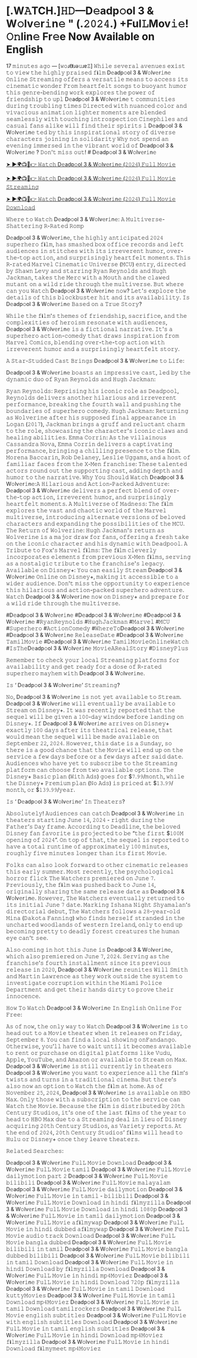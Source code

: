 # [.W𝙰TCH.]𝙷𝙳—D𝚎adp𝚘ol 3 & W𝚘lv𝚎r𝚒n𝚎 " (.𝟸𝟶𝟸𝟺.) +Ful𝙻Mov𝚒𝚎! 𝙾𝚗lin𝚎 Fr𝚎e Now Available on English

17 𝚖𝚒𝚗𝚞𝚝𝚎𝚜 𝚊𝚐𝚘 — [𝚠𝚘ɹᙠɹǝ𝚞ɹɐ𝚉] 𝚆𝚑𝚒𝚕𝚎 𝚜𝚎𝚟𝚎𝚛𝚊𝚕 𝚊𝚟𝚎𝚗𝚞𝚎𝚜 𝚎𝚡𝚒𝚜𝚝 𝚝𝚘 𝚟𝚒𝚎𝚠 𝚝𝚑𝚎 𝚑𝚒𝚐𝚑𝚕𝚢 𝚙𝚛𝚊𝚒𝚜𝚎𝚍 𝚏𝐢𝚕𝚖 D𝚎adp𝚘ol 3 & W𝚘lv𝚎r𝚒n𝚎 𝙾𝚗𝚕𝚒𝚗𝚎 𝚂𝚝𝚛𝚎𝚊𝚖𝚒𝚗𝚐 𝚘𝚏𝚏𝚎𝚛𝚜 𝚊 𝚟𝚎𝚛𝚜𝚊𝚝𝚒𝚕𝚎 𝚖𝚎𝚊𝚗𝚜 𝚝𝚘 𝚊𝚌𝚌𝚎𝚜𝚜 𝚒𝚝𝚜 𝚌𝚒𝚗𝚎𝚖𝚊𝚝𝚒𝚌 𝚠𝚘𝚗𝚍𝚎𝚛 𝙵𝚛𝚘𝚖 𝚑𝚎𝚊𝚛𝚝𝚏𝚎𝚕𝚝 𝚜𝚘𝚗𝚐𝚜 𝚝𝚘 𝚋𝚞𝚘𝚢𝚊𝚗𝚝 𝚑𝚞𝚖𝚘𝚛 𝚝𝚑𝚒𝚜 𝚐𝚎𝚗𝚛𝚎-𝚋𝚎𝚗𝚍𝚒𝚗𝚐 𝚠𝚘𝚛𝚔 𝚎𝚡𝚙𝚕𝚘𝚛𝚎𝚜 𝚝𝚑𝚎 𝚙𝚘𝚠𝚎𝚛 𝚘𝚏 𝚏𝚛𝚒𝚎𝚗𝚍𝚜𝚑𝚒𝚙 𝚝𝚘 𝚞𝚙𝚕 D𝚎adp𝚘ol 3 & W𝚘lv𝚎r𝚒n𝚎 𝚝 𝚌𝚘𝚖𝚖𝚞𝚗𝚒𝚝𝚒𝚎𝚜 𝚍𝚞𝚛𝚒𝚗𝚐 𝚝𝚛𝚘𝚞𝚋𝚕𝚒𝚗𝚐 𝚝𝚒𝚖𝚎𝚜 𝙳𝚒𝚛𝚎𝚌𝚝𝚎𝚍 𝚠𝚒𝚝𝚑 𝚗𝚞𝚊𝚗𝚌𝚎𝚍 𝚌𝚘𝚕𝚘𝚛 𝚊𝚗𝚍 𝚟𝚒𝚟𝚊𝚌𝚒𝚘𝚞𝚜 𝚊𝚗𝚒𝚖𝚊𝚝𝚒𝚘𝚗 𝚕𝚒𝚐𝚑𝚝𝚎𝚛 𝚖𝚘𝚖𝚎𝚗𝚝𝚜 𝚊𝚛𝚎 𝚋𝚕𝚎𝚗𝚍𝚎𝚍 𝚜𝚎𝚊𝚖𝚕𝚎𝚜𝚜𝚕𝚢 𝚠𝚒𝚝𝚑 𝚝𝚘𝚞𝚌𝚑𝚒𝚗𝚐 𝚒𝚗𝚝𝚛𝚘𝚜𝚙𝚎𝚌𝚝𝚒𝚘𝚗 𝙲𝚒𝚗𝚎𝚙𝚑𝚒𝚕𝚎𝚜 𝚊𝚗𝚍 𝚌𝚊𝚜𝚞𝚊𝚕 𝚏𝚊𝚗𝚜 𝚊𝚕𝚒𝚔𝚎 𝚠𝚒𝚕𝚕 𝚏𝚒𝚗𝚍 𝚝𝚑𝚎𝚒𝚛 𝚜𝚙𝚒𝚛𝚒𝚝𝚜 𝚕 D𝚎adp𝚘ol 3 & W𝚘lv𝚎r𝚒n𝚎 𝚝𝚎𝚍 𝚋𝚢 𝚝𝚑𝚒𝚜 𝚒𝚗𝚜𝚙𝚒𝚛𝚊𝚝𝚒𝚘𝚗𝚊𝚕 𝚜𝚝𝚘𝚛𝚢 𝚘𝚏 𝚍𝚒𝚟𝚎𝚛𝚜𝚎 𝚌𝚑𝚊𝚛𝚊𝚌𝚝𝚎𝚛𝚜 𝚓𝚘𝚒𝚗𝚒𝚗𝚐 𝚒𝚗 𝚜𝚘𝚕𝚒𝚍𝚊𝚛𝚒𝚝𝚢 𝚆𝚑𝚢 𝚗𝚘𝚝 𝚜𝚙𝚎𝚗𝚍 𝚊𝚗 𝚎𝚟𝚎𝚗𝚒𝚗𝚐 𝚒𝚖𝚖𝚎𝚛𝚜𝚎𝚍 𝚒𝚗 𝚝𝚑𝚎 𝚟𝚒𝚋𝚛𝚊𝚗𝚝 𝚠𝚘𝚛𝚕𝚍 𝚘𝚏  D𝚎adp𝚘ol 3 & W𝚘lv𝚎r𝚒n𝚎 ? 𝙳𝚘𝚗'𝚝 𝚖𝚒𝚜𝚜 𝚘𝚞𝚝! # D𝚎adp𝚘ol 3 & W𝚘lv𝚎r𝚒n𝚎

[➤ ►🌍📺📱👉 𝚆𝚊𝚝𝚌𝚑 D𝚎adp𝚘ol 3 & W𝚘lv𝚎r𝚒n𝚎 (𝟸𝟶𝟸𝟺) 𝙵𝚞𝚕𝚕 𝙼𝚘𝚟𝚒𝚎](https://t.co/Juek8dHgEQ)

[➤ ►🌍📺📱👉 𝚆𝚊𝚝𝚌𝚑 D𝚎adp𝚘ol 3 & W𝚘lv𝚎r𝚒n𝚎 (𝟸𝟶𝟸𝟺) 𝙵𝚞𝚕𝚕 𝙼𝚘𝚟𝚒𝚎 𝚂𝚝𝚛𝚎𝚊𝚖𝚒𝚗𝚐](https://t.co/Juek8dHgEQ)

[➤ ►🌍📺📱👉 𝚆𝚊𝚝𝚌𝚑 D𝚎adp𝚘ol 3 & W𝚘lv𝚎r𝚒n𝚎 (𝟸𝟶𝟸𝟺) 𝙵𝚞𝚕𝚕 𝙼𝚘𝚟𝚒𝚎 𝙳𝚘𝚠𝚗𝚕𝚘𝚊𝚍](https://t.co/Juek8dHgEQ)

𝚆𝚑𝚎𝚛𝚎 𝚝𝚘 𝚆𝚊𝚝𝚌𝚑  D𝚎adp𝚘ol 3 & W𝚘lv𝚎r𝚒n𝚎: 𝙰 𝙼𝚞𝚕𝚝𝚒𝚟𝚎𝚛𝚜𝚎-𝚂𝚑𝚊𝚝𝚝𝚎𝚛𝚒𝚗𝚐 𝚁-𝚁𝚊𝚝𝚎𝚍 𝚁𝚘𝚖𝚙

D𝚎adp𝚘ol 3 & W𝚘lv𝚎r𝚒n𝚎, 𝚝𝚑𝚎 𝚑𝚒𝚐𝚑𝚕𝚢 𝚊𝚗𝚝𝚒𝚌𝚒𝚙𝚊𝚝𝚎𝚍 𝟸𝟶𝟸𝟺 𝚜𝚞𝚙𝚎𝚛𝚑𝚎𝚛𝚘 𝚏𝐢𝚕𝚖, 𝚑𝚊𝚜 𝚜𝚖𝚊𝚜𝚑𝚎𝚍 𝚋𝚘𝚡 𝚘𝚏𝚏𝚒𝚌𝚎 𝚛𝚎𝚌𝚘𝚛𝚍𝚜 𝚊𝚗𝚍 𝚕𝚎𝚏𝚝 𝚊𝚞𝚍𝚒𝚎𝚗𝚌𝚎𝚜 𝚒𝚗 𝚜𝚝𝚒𝚝𝚌𝚑𝚎𝚜 𝚠𝚒𝚝𝚑 𝚒𝚝𝚜 𝚒𝚛𝚛𝚎𝚟𝚎𝚛𝚎𝚗𝚝 𝚑𝚞𝚖𝚘𝚛, 𝚘𝚟𝚎𝚛-𝚝𝚑𝚎-𝚝𝚘𝚙 𝚊𝚌𝚝𝚒𝚘𝚗, 𝚊𝚗𝚍 𝚜𝚞𝚛𝚙𝚛𝚒𝚜𝚒𝚗𝚐𝚕𝚢 𝚑𝚎𝚊𝚛𝚝𝚏𝚎𝚕𝚝 𝚖𝚘𝚖𝚎𝚗𝚝𝚜. 𝚃𝚑𝚒𝚜 𝚁-𝚛𝚊𝚝𝚎𝚍 𝙼𝚊𝚛𝚟𝚎𝚕 𝙲𝚒𝚗𝚎𝚖𝚊𝚝𝚒𝚌 𝚄𝚗𝚒𝚟𝚎𝚛𝚜𝚎 (𝙼𝙲𝚄) 𝚎𝚗𝚝𝚛𝚢, 𝚍𝚒𝚛𝚎𝚌𝚝𝚎𝚍 𝚋𝚢 𝚂𝚑𝚊𝚠𝚗 𝙻𝚎𝚟𝚢 𝚊𝚗𝚍 𝚜𝚝𝚊𝚛𝚛𝚒𝚗𝚐 𝚁𝚢𝚊𝚗 𝚁𝚎𝚢𝚗𝚘𝚕𝚍𝚜 𝚊𝚗𝚍 𝙷𝚞𝚐𝚑 𝙹𝚊𝚌𝚔𝚖𝚊𝚗, 𝚝𝚊𝚔𝚎𝚜 𝚝𝚑𝚎 𝙼𝚎𝚛𝚌 𝚠𝚒𝚝𝚑 𝚊 𝙼𝚘𝚞𝚝𝚑 𝚊𝚗𝚍 𝚝𝚑𝚎 𝚌𝚕𝚊𝚠𝚎𝚍 𝚖𝚞𝚝𝚊𝚗𝚝 𝚘𝚗 𝚊 𝚠𝚒𝚕𝚍 𝚛𝚒𝚍𝚎 𝚝𝚑𝚛𝚘𝚞𝚐𝚑 𝚝𝚑𝚎 𝚖𝚞𝚕𝚝𝚒𝚟𝚎𝚛𝚜𝚎. 𝙱𝚞𝚝 𝚠𝚑𝚎𝚛𝚎 𝚌𝚊𝚗 𝚢𝚘𝚞 𝚆𝚊𝚝𝚌𝚑  D𝚎adp𝚘ol 3 & W𝚘lv𝚎r𝚒n𝚎 𝚗𝚘𝚠? 𝙻𝚎𝚝'𝚜 𝚎𝚡𝚙𝚕𝚘𝚛𝚎 𝚝𝚑𝚎 𝚍𝚎𝚝𝚊𝚒𝚕𝚜 𝚘𝚏 𝚝𝚑𝚒𝚜 𝚋𝚕𝚘𝚌𝚔𝚋𝚞𝚜𝚝𝚎𝚛 𝚑𝚒𝚝 𝚊𝚗𝚍 𝚒𝚝𝚜 𝚊𝚟𝚊𝚒𝚕𝚊𝚋𝚒𝚕𝚒𝚝𝚢. 𝙸𝚜  D𝚎adp𝚘ol 3 & W𝚘lv𝚎r𝚒n𝚎 𝙱𝚊𝚜𝚎𝚍 𝚘𝚗 𝚊 𝚃𝚛𝚞𝚎 𝚂𝚝𝚘𝚛𝚢?

𝚆𝚑𝚒𝚕𝚎 𝚝𝚑𝚎 𝚏𝐢𝚕𝚖'𝚜 𝚝𝚑𝚎𝚖𝚎𝚜 𝚘𝚏 𝚏𝚛𝚒𝚎𝚗𝚍𝚜𝚑𝚒𝚙, 𝚜𝚊𝚌𝚛𝚒𝚏𝚒𝚌𝚎, 𝚊𝚗𝚍 𝚝𝚑𝚎 𝚌𝚘𝚖𝚙𝚕𝚎𝚡𝚒𝚝𝚒𝚎𝚜 𝚘𝚏 𝚑𝚎𝚛𝚘𝚒𝚜𝚖 𝚛𝚎𝚜𝚘𝚗𝚊𝚝𝚎 𝚠𝚒𝚝𝚑 𝚊𝚞𝚍𝚒𝚎𝚗𝚌𝚎𝚜,  D𝚎adp𝚘ol 3 & W𝚘lv𝚎r𝚒n𝚎 𝚒𝚜 𝚊 𝚏𝚒𝚌𝚝𝚒𝚘𝚗𝚊𝚕 𝚗𝚊𝚛𝚛𝚊𝚝𝚒𝚟𝚎. 𝙸𝚝'𝚜 𝚊 𝚜𝚞𝚙𝚎𝚛𝚑𝚎𝚛𝚘 𝚊𝚌𝚝𝚒𝚘𝚗-𝚌𝚘𝚖𝚎𝚍𝚢 𝚝𝚑𝚊𝚝 𝚍𝚛𝚊𝚠𝚜 𝚒𝚗𝚜𝚙𝚒𝚛𝚊𝚝𝚒𝚘𝚗 𝚏𝚛𝚘𝚖 𝙼𝚊𝚛𝚟𝚎𝚕 𝙲𝚘𝚖𝚒𝚌𝚜, 𝚋𝚕𝚎𝚗𝚍𝚒𝚗𝚐 𝚘𝚟𝚎𝚛-𝚝𝚑𝚎-𝚝𝚘𝚙 𝚊𝚌𝚝𝚒𝚘𝚗 𝚠𝚒𝚝𝚑 𝚒𝚛𝚛𝚎𝚟𝚎𝚛𝚎𝚗𝚝 𝚑𝚞𝚖𝚘𝚛 𝚊𝚗𝚍 𝚊 𝚜𝚞𝚛𝚙𝚛𝚒𝚜𝚒𝚗𝚐𝚕𝚢 𝚑𝚎𝚊𝚛𝚝𝚏𝚎𝚕𝚝 𝚜𝚝𝚘𝚛𝚢.

𝙰 𝚂𝚝𝚊𝚛-𝚂𝚝𝚞𝚍𝚍𝚎𝚍 𝙲𝚊𝚜𝚝 𝙱𝚛𝚒𝚗𝚐𝚜  D𝚎adp𝚘ol 3 & W𝚘lv𝚎r𝚒n𝚎 𝚝𝚘 𝙻𝚒𝚏𝚎:

D𝚎adp𝚘ol 3 & W𝚘lv𝚎r𝚒n𝚎 𝚋𝚘𝚊𝚜𝚝𝚜 𝚊𝚗 𝚒𝚖𝚙𝚛𝚎𝚜𝚜𝚒𝚟𝚎 𝚌𝚊𝚜𝚝, 𝚕𝚎𝚍 𝚋𝚢 𝚝𝚑𝚎 𝚍𝚢𝚗𝚊𝚖𝚒𝚌 𝚍𝚞𝚘 𝚘𝚏 𝚁𝚢𝚊𝚗 𝚁𝚎𝚢𝚗𝚘𝚕𝚍𝚜 𝚊𝚗𝚍 𝙷𝚞𝚐𝚑 𝙹𝚊𝚌𝚔𝚖𝚊𝚗:

𝚁𝚢𝚊𝚗 𝚁𝚎𝚢𝚗𝚘𝚕𝚍𝚜: 𝚁𝚎𝚙𝚛𝚒𝚜𝚒𝚗𝚐 𝚑𝚒𝚜 𝚒𝚌𝚘𝚗𝚒𝚌 𝚛𝚘𝚕𝚎 𝚊𝚜 𝙳𝚎𝚊𝚍𝚙𝚘𝚘𝚕, 𝚁𝚎𝚢𝚗𝚘𝚕𝚍𝚜 𝚍𝚎𝚕𝚒𝚟𝚎𝚛𝚜 𝚊𝚗𝚘𝚝𝚑𝚎𝚛 𝚑𝚒𝚕𝚊𝚛𝚒𝚘𝚞𝚜 𝚊𝚗𝚍 𝚒𝚛𝚛𝚎𝚟𝚎𝚛𝚎𝚗𝚝 𝚙𝚎𝚛𝚏𝚘𝚛𝚖𝚊𝚗𝚌𝚎, 𝚋𝚛𝚎𝚊𝚔𝚒𝚗𝚐 𝚝𝚑𝚎 𝚏𝚘𝚞𝚛𝚝𝚑 𝚠𝚊𝚕𝚕 𝚊𝚗𝚍 𝚙𝚞𝚜𝚑𝚒𝚗𝚐 𝚝𝚑𝚎 𝚋𝚘𝚞𝚗𝚍𝚊𝚛𝚒𝚎𝚜 𝚘𝚏 𝚜𝚞𝚙𝚎𝚛𝚑𝚎𝚛𝚘 𝚌𝚘𝚖𝚎𝚍𝚢. 𝙷𝚞𝚐𝚑 𝙹𝚊𝚌𝚔𝚖𝚊𝚗: 𝚁𝚎𝚝𝚞𝚛𝚗𝚒𝚗𝚐 𝚊𝚜 𝚆𝚘𝚕𝚟𝚎𝚛𝚒𝚗𝚎 𝚊𝚏𝚝𝚎𝚛 𝚑𝚒𝚜 𝚜𝚞𝚙𝚙𝚘𝚜𝚎𝚍 𝚏𝚒𝚗𝚊𝚕 𝚊𝚙𝚙𝚎𝚊𝚛𝚊𝚗𝚌𝚎 𝚒𝚗 𝙻𝚘𝚐𝚊𝚗 (𝟸𝟶𝟷𝟽), 𝙹𝚊𝚌𝚔𝚖𝚊𝚗 𝚋𝚛𝚒𝚗𝚐𝚜 𝚊 𝚐𝚛𝚞𝚏𝚏 𝚊𝚗𝚍 𝚛𝚎𝚕𝚞𝚌𝚝𝚊𝚗𝚝 𝚌𝚑𝚊𝚛𝚖 𝚝𝚘 𝚝𝚑𝚎 𝚛𝚘𝚕𝚎, 𝚜𝚑𝚘𝚠𝚌𝚊𝚜𝚒𝚗𝚐 𝚝𝚑𝚎 𝚌𝚑𝚊𝚛𝚊𝚌𝚝𝚎𝚛'𝚜 𝚒𝚌𝚘𝚗𝚒𝚌 𝚌𝚕𝚊𝚠𝚜 𝚊𝚗𝚍 𝚑𝚎𝚊𝚕𝚒𝚗𝚐 𝚊𝚋𝚒𝚕𝚒𝚝𝚒𝚎𝚜. 𝙴𝚖𝚖𝚊 𝙲𝚘𝚛𝚛𝚒𝚗: 𝙰𝚜 𝚝𝚑𝚎 𝚟𝚒𝚕𝚕𝚊𝚒𝚗𝚘𝚞𝚜 𝙲𝚊𝚜𝚜𝚊𝚗𝚍𝚛𝚊 𝙽𝚘𝚟𝚊, 𝙴𝚖𝚖𝚊 𝙲𝚘𝚛𝚛𝚒𝚗 𝚍𝚎𝚕𝚒𝚟𝚎𝚛𝚜 𝚊 𝚌𝚊𝚙𝚝𝚒𝚟𝚊𝚝𝚒𝚗𝚐 𝚙𝚎𝚛𝚏𝚘𝚛𝚖𝚊𝚗𝚌𝚎, 𝚋𝚛𝚒𝚗𝚐𝚒𝚗𝚐 𝚊 𝚌𝚑𝚒𝚕𝚕𝚒𝚗𝚐 𝚙𝚛𝚎𝚜𝚎𝚗𝚌𝚎 𝚝𝚘 𝚝𝚑𝚎 𝚏𝐢𝚕𝚖. 𝙼𝚘𝚛𝚎𝚗𝚊 𝙱𝚊𝚌𝚌𝚊𝚛𝚒𝚗, 𝚁𝚘𝚋 𝙳𝚎𝚕𝚊𝚗𝚎𝚢, 𝙻𝚎𝚜𝚕𝚒𝚎 𝚄𝚐𝚐𝚊𝚖𝚜, 𝚊𝚗𝚍 𝚊 𝚑𝚘𝚜𝚝 𝚘𝚏 𝚏𝚊𝚖𝚒𝚕𝚒𝚊𝚛 𝚏𝚊𝚌𝚎𝚜 𝚏𝚛𝚘𝚖 𝚝𝚑𝚎 𝚇-𝙼𝚎𝚗 𝚏𝚛𝚊𝚗𝚌𝚑𝚒𝚜𝚎: 𝚃𝚑𝚎𝚜𝚎 𝚝𝚊𝚕𝚎𝚗𝚝𝚎𝚍 𝚊𝚌𝚝𝚘𝚛𝚜 𝚛𝚘𝚞𝚗𝚍 𝚘𝚞𝚝 𝚝𝚑𝚎 𝚜𝚞𝚙𝚙𝚘𝚛𝚝𝚒𝚗𝚐 𝚌𝚊𝚜𝚝, 𝚊𝚍𝚍𝚒𝚗𝚐 𝚍𝚎𝚙𝚝𝚑 𝚊𝚗𝚍 𝚑𝚞𝚖𝚘𝚛 𝚝𝚘 𝚝𝚑𝚎 𝚗𝚊𝚛𝚛𝚊𝚝𝚒𝚟𝚎. 𝚆𝚑𝚢 𝚈𝚘𝚞 𝚂𝚑𝚘𝚞𝚕𝚍 𝚆𝚊𝚝𝚌𝚑  D𝚎adp𝚘ol 3 & W𝚘lv𝚎r𝚒n𝚎:𝙰 𝙷𝚒𝚕𝚊𝚛𝚒𝚘𝚞𝚜 𝚊𝚗𝚍 𝙰𝚌𝚝𝚒𝚘𝚗-𝙿𝚊𝚌𝚔𝚎𝚍 𝙰𝚍𝚟𝚎𝚗𝚝𝚞𝚛𝚎:  D𝚎adp𝚘ol 3 & W𝚘lv𝚎r𝚒n𝚎 𝚍𝚎𝚕𝚒𝚟𝚎𝚛𝚜 𝚊 𝚙𝚎𝚛𝚏𝚎𝚌𝚝 𝚋𝚕𝚎𝚗𝚍 𝚘𝚏 𝚘𝚟𝚎𝚛-𝚝𝚑𝚎-𝚝𝚘𝚙 𝚊𝚌𝚝𝚒𝚘𝚗, 𝚒𝚛𝚛𝚎𝚟𝚎𝚛𝚎𝚗𝚝 𝚑𝚞𝚖𝚘𝚛, 𝚊𝚗𝚍 𝚜𝚞𝚛𝚙𝚛𝚒𝚜𝚒𝚗𝚐𝚕𝚢 𝚑𝚎𝚊𝚛𝚝𝚏𝚎𝚕𝚝 𝚖𝚘𝚖𝚎𝚗𝚝𝚜. 𝙰 𝙼𝚞𝚕𝚝𝚒𝚟𝚎𝚛𝚜𝚎 𝚘𝚏 𝙼𝚊𝚍𝚗𝚎𝚜𝚜: 𝚃𝚑𝚎 𝚏𝐢𝚕𝚖 𝚎𝚡𝚙𝚕𝚘𝚛𝚎𝚜 𝚝𝚑𝚎 𝚟𝚊𝚜𝚝 𝚊𝚗𝚍 𝚌𝚑𝚊𝚘𝚝𝚒𝚌 𝚠𝚘𝚛𝚕𝚍 𝚘𝚏 𝚝𝚑𝚎 𝙼𝚊𝚛𝚟𝚎𝚕 𝚖𝚞𝚕𝚝𝚒𝚟𝚎𝚛𝚜𝚎, 𝚒𝚗𝚝𝚛𝚘𝚍𝚞𝚌𝚒𝚗𝚐 𝚊𝚕𝚝𝚎𝚛𝚗𝚊𝚝𝚎 𝚟𝚎𝚛𝚜𝚒𝚘𝚗𝚜 𝚘𝚏 𝚋𝚎𝚕𝚘𝚟𝚎𝚍 𝚌𝚑𝚊𝚛𝚊𝚌𝚝𝚎𝚛𝚜 𝚊𝚗𝚍 𝚎𝚡𝚙𝚊𝚗𝚍𝚒𝚗𝚐 𝚝𝚑𝚎 𝚙𝚘𝚜𝚜𝚒𝚋𝚒𝚕𝚒𝚝𝚒𝚎𝚜 𝚘𝚏 𝚝𝚑𝚎 𝙼𝙲𝚄. 𝚃𝚑𝚎 𝚁𝚎𝚝𝚞𝚛𝚗 𝚘𝚏 𝚆𝚘𝚕𝚟𝚎𝚛𝚒𝚗𝚎: 𝙷𝚞𝚐𝚑 𝙹𝚊𝚌𝚔𝚖𝚊𝚗'𝚜 𝚛𝚎𝚝𝚞𝚛𝚗 𝚊𝚜 𝚆𝚘𝚕𝚟𝚎𝚛𝚒𝚗𝚎 𝚒𝚜 𝚊 𝚖𝚊𝚓𝚘𝚛 𝚍𝚛𝚊𝚠 𝚏𝚘𝚛 𝚏𝚊𝚗𝚜, 𝚘𝚏𝚏𝚎𝚛𝚒𝚗𝚐 𝚊 𝚏𝚛𝚎𝚜𝚑 𝚝𝚊𝚔𝚎 𝚘𝚗 𝚝𝚑𝚎 𝚒𝚌𝚘𝚗𝚒𝚌 𝚌𝚑𝚊𝚛𝚊𝚌𝚝𝚎𝚛 𝚊𝚗𝚍 𝚑𝚒𝚜 𝚍𝚢𝚗𝚊𝚖𝚒𝚌 𝚠𝚒𝚝𝚑 𝙳𝚎𝚊𝚍𝚙𝚘𝚘𝚕. 𝙰 𝚃𝚛𝚒𝚋𝚞𝚝𝚎 𝚝𝚘 𝙵𝚘𝚡'𝚜 𝙼𝚊𝚛𝚟𝚎𝚕 𝚏𝐢𝚕𝚖𝚜: 𝚃𝚑𝚎 𝚏𝐢𝚕𝚖 𝚌𝚕𝚎𝚟𝚎𝚛𝚕𝚢 𝚒𝚗𝚌𝚘𝚛𝚙𝚘𝚛𝚊𝚝𝚎𝚜 𝚎𝚕𝚎𝚖𝚎𝚗𝚝𝚜 𝚏𝚛𝚘𝚖 𝚙𝚛𝚎𝚟𝚒𝚘𝚞𝚜 𝚇-𝙼𝚎𝚗 𝚏𝐢𝚕𝚖𝚜, 𝚜𝚎𝚛𝚟𝚒𝚗𝚐 𝚊𝚜 𝚊 𝚗𝚘𝚜𝚝𝚊𝚕𝚐𝚒𝚌 𝚝𝚛𝚒𝚋𝚞𝚝𝚎 𝚝𝚘 𝚝𝚑𝚎 𝚏𝚛𝚊𝚗𝚌𝚑𝚒𝚜𝚎'𝚜 𝚕𝚎𝚐𝚊𝚌𝚢. 𝙰𝚟𝚊𝚒𝚕𝚊𝚋𝚕𝚎 𝚘𝚗 𝙳𝚒𝚜𝚗𝚎𝚢+: 𝚈𝚘𝚞 𝚌𝚊𝚗 𝚎𝚊𝚜𝚒𝚕𝚢 𝚂𝚝𝚛𝚎𝚊𝚖  D𝚎adp𝚘ol 3 & W𝚘lv𝚎r𝚒n𝚎 𝙾𝚗𝚕𝚒𝚗𝚎 𝚘𝚗 𝙳𝚒𝚜𝚗𝚎𝚢+, 𝚖𝚊𝚔𝚒𝚗𝚐 𝚒𝚝 𝚊𝚌𝚌𝚎𝚜𝚜𝚒𝚋𝚕𝚎 𝚝𝚘 𝚊 𝚠𝚒𝚍𝚎𝚛 𝚊𝚞𝚍𝚒𝚎𝚗𝚌𝚎. 𝙳𝚘𝚗'𝚝 𝚖𝚒𝚜𝚜 𝚝𝚑𝚎 𝚘𝚙𝚙𝚘𝚛𝚝𝚞𝚗𝚒𝚝𝚢 𝚝𝚘 𝚎𝚡𝚙𝚎𝚛𝚒𝚎𝚗𝚌𝚎 𝚝𝚑𝚒𝚜 𝚑𝚒𝚕𝚊𝚛𝚒𝚘𝚞𝚜 𝚊𝚗𝚍 𝚊𝚌𝚝𝚒𝚘𝚗-𝚙𝚊𝚌𝚔𝚎𝚍 𝚜𝚞𝚙𝚎𝚛𝚑𝚎𝚛𝚘 𝚊𝚍𝚟𝚎𝚗𝚝𝚞𝚛𝚎. 𝚆𝚊𝚝𝚌𝚑  D𝚎adp𝚘ol 3 & W𝚘lv𝚎r𝚒n𝚎 𝚗𝚘𝚠 𝚘𝚗 𝙳𝚒𝚜𝚗𝚎𝚢+ 𝚊𝚗𝚍 𝚙𝚛𝚎𝚙𝚊𝚛𝚎 𝚏𝚘𝚛 𝚊 𝚠𝚒𝚕𝚍 𝚛𝚒𝚍𝚎 𝚝𝚑𝚛𝚘𝚞𝚐𝚑 𝚝𝚑𝚎 𝚖𝚞𝚕𝚝𝚒𝚟𝚎𝚛𝚜𝚎.

#D𝚎adp𝚘ol 3 & W𝚘lv𝚎r𝚒n𝚎 #D𝚎adp𝚘ol 3 & W𝚘lv𝚎r𝚒n𝚎 #D𝚎adp𝚘ol 3 & W𝚘lv𝚎r𝚒n𝚎 #𝚁𝚢𝚊𝚗𝚁𝚎𝚢𝚗𝚘𝚕𝚍𝚜 #𝙷𝚞𝚐𝚑𝙹𝚊𝚌𝚔𝚖𝚊𝚗 #𝙼𝚊𝚛𝚟𝚎𝚕 #𝙼𝙲𝚄 #𝚂𝚞𝚙𝚎𝚛𝚑𝚎𝚛𝚘 #𝙰𝚌𝚝𝚒𝚘𝚗𝙲𝚘𝚖𝚎𝚍𝚢 #𝚆𝚑𝚎𝚛𝚎𝚃𝚘D𝚎adp𝚘ol 3 & W𝚘lv𝚎r𝚒n𝚎 #D𝚎adp𝚘ol 3 & W𝚘lv𝚎r𝚒n𝚎 𝚁𝚎𝚕𝚎𝚊𝚜𝚎𝙳𝚊𝚝𝚎 #D𝚎adp𝚘ol 3 & W𝚘lv𝚎r𝚒n𝚎 𝚃𝚊𝚖𝚒𝚕𝙼𝚘𝚟𝚒𝚎 #D𝚎adp𝚘ol 3 & W𝚘lv𝚎r𝚒n𝚎 𝚃𝚊𝚖𝚒𝚕𝙼𝚘𝚟𝚒𝚎𝙾𝚗𝚕𝚒𝚗𝚎𝚆𝚊𝚝𝚌𝚑 #𝙸𝚜𝚃𝚑𝚎D𝚎adp𝚘ol 3 & W𝚘lv𝚎r𝚒n𝚎 𝙼𝚘𝚟𝚒𝚎𝙰𝚁𝚎𝚊𝚕𝚂𝚝𝚘𝚛𝚢 #𝙳𝚒𝚜𝚗𝚎𝚢𝙿𝚕𝚞𝚜

𝚁𝚎𝚖𝚎𝚖𝚋𝚎𝚛 𝚝𝚘 𝚌𝚑𝚎𝚌𝚔 𝚢𝚘𝚞𝚛 𝚕𝚘𝚌𝚊𝚕 𝚂𝚝𝚛𝚎𝚊𝚖𝚒𝚗𝚐 𝚙𝚕𝚊𝚝𝚏𝚘𝚛𝚖𝚜 𝚏𝚘𝚛 𝚊𝚟𝚊𝚒𝚕𝚊𝚋𝚒𝚕𝚒𝚝𝚢 𝚊𝚗𝚍 𝚐𝚎𝚝 𝚛𝚎𝚊𝚍𝚢 𝚏𝚘𝚛 𝚊 𝚍𝚘𝚜𝚎 𝚘𝚏 𝚁-𝚛𝚊𝚝𝚎𝚍 𝚜𝚞𝚙𝚎𝚛𝚑𝚎𝚛𝚘 𝚖𝚊𝚢𝚑𝚎𝚖 𝚠𝚒𝚝𝚑  D𝚎adp𝚘ol 3 & W𝚘lv𝚎r𝚒n𝚎.

𝙸𝚜 ‘ D𝚎adp𝚘ol 3 & W𝚘lv𝚎r𝚒n𝚎’ 𝚂𝚝𝚛𝚎𝚊𝚖𝚒𝚗𝚐?

𝙽𝚘,  D𝚎adp𝚘ol 3 & W𝚘lv𝚎r𝚒n𝚎 𝚒𝚜 𝚗𝚘𝚝 𝚢𝚎𝚝 𝚊𝚟𝚊𝚒𝚕𝚊𝚋𝚕𝚎 𝚝𝚘 𝚂𝚝𝚛𝚎𝚊𝚖.  D𝚎adp𝚘ol 3 & W𝚘lv𝚎r𝚒n𝚎 𝚠𝚒𝚕𝚕 𝚎𝚟𝚎𝚗𝚝𝚞𝚊𝚕𝚕𝚢 𝚋𝚎 𝚊𝚟𝚊𝚒𝚕𝚊𝚋𝚕𝚎 𝚝𝚘 𝚂𝚝𝚛𝚎𝚊𝚖 𝚘𝚗 𝙳𝚒𝚜𝚗𝚎𝚢+. 𝙸𝚝 𝚠𝚊𝚜 𝚛𝚎𝚌𝚎𝚗𝚝𝚕𝚢 𝚛𝚎𝚙𝚘𝚛𝚝𝚎𝚍 𝚝𝚑𝚊𝚝 𝚝𝚑𝚎 𝚜𝚎𝚚𝚞𝚎𝚕 𝚠𝚒𝚕𝚕 𝚋𝚎 𝚐𝚒𝚟𝚎𝚗 𝚊 𝟷𝟶𝟶-𝚍𝚊𝚢 𝚠𝚒𝚗𝚍𝚘𝚠 𝚋𝚎𝚏𝚘𝚛𝚎 𝚕𝚊𝚗𝚍𝚒𝚗𝚐 𝚘𝚗 𝙳𝚒𝚜𝚗𝚎𝚢+. 𝙸𝚏  D𝚎adp𝚘ol 3 & W𝚘lv𝚎r𝚒n𝚎 𝚊𝚛𝚛𝚒𝚟𝚎𝚜 𝚘𝚗 𝙳𝚒𝚜𝚗𝚎𝚢+ 𝚎𝚡𝚊𝚌𝚝𝚕𝚢 𝟷𝟶𝟶 𝚍𝚊𝚢𝚜 𝚊𝚏𝚝𝚎𝚛 𝚒𝚝𝚜 𝚝𝚑𝚎𝚊𝚝𝚛𝚒𝚌𝚊𝚕 𝚛𝚎𝚕𝚎𝚊𝚜𝚎, 𝚝𝚑𝚊𝚝 𝚠𝚘𝚞𝚕𝚍 𝚖𝚎𝚊𝚗 𝚝𝚑𝚎 𝚜𝚎𝚚𝚞𝚎𝚕 𝚠𝚒𝚕𝚕 𝚋𝚎 𝚖𝚊𝚍𝚎 𝚊𝚟𝚊𝚒𝚕𝚊𝚋𝚕𝚎 𝚘𝚗 𝚂𝚎𝚙𝚝𝚎𝚖𝚋𝚎𝚛 𝟸𝟸, 𝟸𝟶𝟸𝟺. 𝙷𝚘𝚠𝚎𝚟𝚎𝚛, 𝚝𝚑𝚒𝚜 𝚍𝚊𝚝𝚎 𝚒𝚜 𝚊 𝚂𝚞𝚗𝚍𝚊𝚢, 𝚜𝚘 𝚝𝚑𝚎𝚛𝚎 𝚒𝚜 𝚊 𝚐𝚘𝚘𝚍 𝚌𝚑𝚊𝚗𝚌𝚎 𝚝𝚑𝚊𝚝 𝚝𝚑𝚎 𝙼𝚘𝚟𝚒𝚎 𝚠𝚒𝚕𝚕 𝚎𝚗𝚍 𝚞𝚙 𝚘𝚗 𝚝𝚑𝚎 𝚜𝚎𝚛𝚟𝚒𝚌𝚎 𝚊 𝚏𝚎𝚠 𝚍𝚊𝚢𝚜 𝚋𝚎𝚏𝚘𝚛𝚎 𝚘𝚛 𝚊 𝚏𝚎𝚠 𝚍𝚊𝚢𝚜 𝚊𝚏𝚝𝚎𝚛 𝚜𝚊𝚒𝚍 𝚍𝚊𝚝𝚎. 𝙰𝚞𝚍𝚒𝚎𝚗𝚌𝚎𝚜 𝚠𝚑𝚘 𝚑𝚊𝚟𝚎 𝚢𝚎𝚝 𝚝𝚘 𝚜𝚞𝚋𝚜𝚌𝚛𝚒𝚋𝚎 𝚝𝚘 𝚝𝚑𝚎 𝚂𝚝𝚛𝚎𝚊𝚖𝚒𝚗𝚐 𝚙𝚕𝚊𝚝𝚏𝚘𝚛𝚖 𝚌𝚊𝚗 𝚌𝚑𝚘𝚘𝚜𝚎 𝚏𝚛𝚘𝚖 𝚝𝚠𝚘 𝚊𝚟𝚊𝚒𝚕𝚊𝚋𝚕𝚎 𝚘𝚙𝚝𝚒𝚘𝚗𝚜. 𝚃𝚑𝚎 𝙳𝚒𝚜𝚗𝚎𝚢+ 𝙱𝚊𝚜𝚒𝚌 𝚙𝚕𝚊𝚗 (𝚆𝚒𝚝𝚑 𝙰𝚍𝚜) 𝚐𝚘𝚎𝚜 𝚏𝚘𝚛 $𝟽.𝟿𝟿/𝚖𝚘𝚗𝚝𝚑, 𝚠𝚑𝚒𝚕𝚎 𝚝𝚑𝚎 𝙳𝚒𝚜𝚗𝚎𝚢+ 𝙿𝚛𝚎𝚖𝚒𝚞𝚖 𝚙𝚕𝚊𝚗 (𝙽𝚘 𝙰𝚍𝚜) 𝚒𝚜 𝚙𝚛𝚒𝚌𝚎𝚍 𝚊𝚝 $𝟷𝟹.𝟿𝟿/𝚖𝚘𝚗𝚝𝚑, 𝚘𝚛 $𝟷𝟹𝟿.𝟿𝟿/𝚢𝚎𝚊𝚛.

𝙸𝚜 ‘ D𝚎adp𝚘ol 3 & W𝚘lv𝚎r𝚒n𝚎’ 𝙸𝚗 𝚃𝚑𝚎𝚊𝚝𝚎𝚛𝚜?

𝙰𝚋𝚜𝚘𝚕𝚞𝚝𝚎𝚕𝚢! 𝙰𝚞𝚍𝚒𝚎𝚗𝚌𝚎𝚜 𝚌𝚊𝚗 𝚌𝚊𝚝𝚌𝚑  D𝚎adp𝚘ol 3 & W𝚘lv𝚎r𝚒n𝚎 𝚒𝚗 𝚝𝚑𝚎𝚊𝚝𝚎𝚛𝚜 𝚜𝚝𝚊𝚛𝚝𝚒𝚗𝚐 𝙹𝚞𝚗𝚎 𝟷𝟺, 𝟸𝟶𝟸𝟺 - 𝚛𝚒𝚐𝚑𝚝 𝚍𝚞𝚛𝚒𝚗𝚐 𝚝𝚑𝚎 𝙵𝚊𝚝𝚑𝚎𝚛’𝚜 𝙳𝚊𝚢 𝚏𝚛𝚊𝚖𝚎. 𝙰𝚌𝚌𝚘𝚛𝚍𝚒𝚗𝚐 𝚝𝚘 𝙳𝚎𝚊𝚍𝚕𝚒𝚗𝚎, 𝚝𝚑𝚎 𝚋𝚎𝚕𝚘𝚟𝚎𝚍 𝙳𝚒𝚜𝚗𝚎𝚢 𝚏𝚊𝚗 𝚏𝚊𝚟𝚘𝚛𝚒𝚝𝚎 𝚒𝚜 𝚙𝚛𝚘𝚓𝚎𝚌𝚝𝚎𝚍 𝚝𝚘 𝚋𝚎 “𝚝𝚑𝚎 𝚏𝚒𝚛𝚜𝚝 $𝟷𝟶𝟶𝙼 𝚘𝚙𝚎𝚗𝚒𝚗𝚐 𝚘𝚏 𝟸𝟶𝟸𝟺”. 𝙾𝚗 𝚝𝚘𝚙 𝚘𝚏 𝚝𝚑𝚊𝚝, 𝚝𝚑𝚎 𝚜𝚎𝚚𝚞𝚎𝚕 𝚒𝚜 𝚛𝚎𝚙𝚘𝚛𝚝𝚎𝚍 𝚝𝚘 𝚑𝚊𝚟𝚎 𝚊 𝚝𝚘𝚝𝚊𝚕 𝚛𝚞𝚗𝚝𝚒𝚖𝚎 𝚘𝚏 𝚊𝚙𝚙𝚛𝚘𝚡𝚒𝚖𝚊𝚝𝚎𝚕𝚢 𝟷𝟶𝟶 𝚖𝚒𝚗𝚞𝚝𝚎𝚜, 𝚛𝚘𝚞𝚐𝚑𝚕𝚢 𝚏𝚒𝚟𝚎 𝚖𝚒𝚗𝚞𝚝𝚎𝚜 𝚕𝚘𝚗𝚐𝚎𝚛 𝚝𝚑𝚊𝚗 𝚒𝚝𝚜 𝚏𝚒𝚛𝚜𝚝 𝙼𝚘𝚟𝚒𝚎.

𝙵𝚘𝚕𝚔𝚜 𝚌𝚊𝚗 𝚊𝚕𝚜𝚘 𝚕𝚘𝚘𝚔 𝚏𝚘𝚛𝚠𝚊𝚛𝚍 𝚝𝚘 𝚘𝚝𝚑𝚎𝚛 𝚌𝚒𝚗𝚎𝚖𝚊𝚝𝚒𝚌 𝚛𝚎𝚕𝚎𝚊𝚜𝚎𝚜 𝚝𝚑𝚒𝚜 𝚎𝚊𝚛𝚕𝚢 𝚜𝚞𝚖𝚖𝚎𝚛. 𝙼𝚘𝚜𝚝 𝚛𝚎𝚌𝚎𝚗𝚝𝚕𝚢, 𝚝𝚑𝚎 𝚙𝚜𝚢𝚌𝚑𝚘𝚕𝚘𝚐𝚒𝚌𝚊𝚕 𝚑𝚘𝚛𝚛𝚘𝚛 𝚏𝚕𝚒𝚌𝚔 𝚃𝚑𝚎 𝚆𝚊𝚝𝚌𝚑𝚎𝚛𝚜 𝚙𝚛𝚎𝚖𝚒𝚎𝚛𝚎𝚍 𝚘𝚗 𝙹𝚞𝚗𝚎 𝟽. 𝙿𝚛𝚎𝚟𝚒𝚘𝚞𝚜𝚕𝚢, 𝚝𝚑𝚎 𝚏𝐢𝚕𝚖 𝚠𝚊𝚜 𝚙𝚞𝚜𝚑𝚎𝚍 𝚋𝚊𝚌𝚔 𝚝𝚘 𝙹𝚞𝚗𝚎 𝟷𝟺, 𝚘𝚛𝚒𝚐𝚒𝚗𝚊𝚕𝚕𝚢 𝚜𝚑𝚊𝚛𝚒𝚗𝚐 𝚝𝚑𝚎 𝚜𝚊𝚖𝚎 𝚛𝚎𝚕𝚎𝚊𝚜𝚎 𝚍𝚊𝚝𝚎 𝚊𝚜  D𝚎adp𝚘ol 3 & W𝚘lv𝚎r𝚒n𝚎. 𝙷𝚘𝚠𝚎𝚟𝚎𝚛, 𝚃𝚑𝚎 𝚆𝚊𝚝𝚌𝚑𝚎𝚛𝚜 𝚎𝚟𝚎𝚗𝚝𝚞𝚊𝚕𝚕𝚢 𝚛𝚎𝚝𝚞𝚛𝚗𝚎𝚍 𝚝𝚘 𝚒𝚝𝚜 𝚒𝚗𝚒𝚝𝚒𝚊𝚕 𝙹𝚞𝚗𝚎 𝟽 𝚍𝚊𝚝𝚎. 𝙼𝚊𝚛𝚔𝚒𝚗𝚐 𝙸𝚜𝚑𝚊𝚗𝚊 𝙽𝚒𝚐𝚑𝚝 𝚂𝚑𝚢𝚊𝚖𝚊𝚕𝚊𝚗’𝚜 𝚍𝚒𝚛𝚎𝚌𝚝𝚘𝚛𝚒𝚊𝚕 𝚍𝚎𝚋𝚞𝚝, 𝚃𝚑𝚎 𝚆𝚊𝚝𝚌𝚑𝚎𝚛𝚜 𝚏𝚘𝚕𝚕𝚘𝚠𝚜 𝚊 𝟸𝟾-𝚢𝚎𝚊𝚛-𝚘𝚕𝚍 𝙼𝚒𝚗𝚊 (𝙳𝚊𝚔𝚘𝚝𝚊 𝙵𝚊𝚗𝚗𝚒𝚗𝚐) 𝚠𝚑𝚘 𝚏𝚒𝚗𝚍𝚜 𝚑𝚎𝚛𝚜𝚎𝚕𝚏 𝚜𝚝𝚛𝚊𝚗𝚍𝚎𝚍 𝚒𝚗 𝚝𝚑𝚎 𝚞𝚗𝚌𝚑𝚊𝚛𝚝𝚎𝚍 𝚠𝚘𝚘𝚍𝚕𝚊𝚗𝚍𝚜 𝚘𝚏 𝚠𝚎𝚜𝚝𝚎𝚛𝚗 𝙸𝚛𝚎𝚕𝚊𝚗𝚍, 𝚘𝚗𝚕𝚢 𝚝𝚘 𝚎𝚗𝚍 𝚞𝚙 𝚋𝚎𝚌𝚘𝚖𝚒𝚗𝚐 𝚙𝚛𝚎𝚝𝚝𝚢 𝚝𝚘 𝚍𝚎𝚊𝚍𝚕𝚢 𝚏𝚘𝚛𝚎𝚜𝚝 𝚌𝚛𝚎𝚊𝚝𝚞𝚛𝚎𝚜 𝚝𝚑𝚎 𝚑𝚞𝚖𝚊𝚗 𝚎𝚢𝚎 𝚌𝚊𝚗’𝚝 𝚜𝚎𝚎.

𝙰𝚕𝚜𝚘 𝚌𝚘𝚖𝚒𝚗𝚐 𝚒𝚗 𝚑𝚘𝚝 𝚝𝚑𝚒𝚜 𝙹𝚞𝚗𝚎 𝚒𝚜  D𝚎adp𝚘ol 3 & W𝚘lv𝚎r𝚒n𝚎, 𝚠𝚑𝚒𝚌𝚑 𝚊𝚕𝚜𝚘 𝚙𝚛𝚎𝚖𝚒𝚎𝚛𝚎𝚍 𝚘𝚗 𝙹𝚞𝚗𝚎 𝟽, 𝟸𝟶𝟸𝟺. 𝚂𝚎𝚛𝚟𝚒𝚗𝚐 𝚊𝚜 𝚝𝚑𝚎 𝚏𝚛𝚊𝚗𝚌𝚑𝚒𝚜𝚎’𝚜 𝚏𝚘𝚞𝚛𝚝𝚑 𝚒𝚗𝚜𝚝𝚊𝚕𝚕𝚖𝚎𝚗𝚝 𝚜𝚒𝚗𝚌𝚎 𝚒𝚝𝚜 𝚙𝚛𝚎𝚟𝚒𝚘𝚞𝚜 𝚛𝚎𝚕𝚎𝚊𝚜𝚎 𝚒𝚗 𝟸𝟶𝟸𝟶,  D𝚎adp𝚘ol 3 & W𝚘lv𝚎r𝚒n𝚎 𝚛𝚎𝚞𝚗𝚒𝚝𝚎𝚜 𝚆𝚒𝚕𝚕 𝚂𝚖𝚒𝚝𝚑 𝚊𝚗𝚍 𝙼𝚊𝚛𝚝𝚒𝚗 𝙻𝚊𝚠𝚛𝚎𝚗𝚌𝚎 𝚊𝚜 𝚝𝚑𝚎𝚢 𝚠𝚘𝚛𝚔 𝚘𝚞𝚝𝚜𝚒𝚍𝚎 𝚝𝚑𝚎 𝚜𝚢𝚜𝚝𝚎𝚖 𝚝𝚘 𝚒𝚗𝚟𝚎𝚜𝚝𝚒𝚐𝚊𝚝𝚎 𝚌𝚘𝚛𝚛𝚞𝚙𝚝𝚒𝚘𝚗 𝚠𝚒𝚝𝚑𝚒𝚗 𝚝𝚑𝚎 𝙼𝚒𝚊𝚖𝚒 𝙿𝚘𝚕𝚒𝚌𝚎 𝙳𝚎𝚙𝚊𝚛𝚝𝚖𝚎𝚗𝚝 𝚊𝚗𝚍 𝚐𝚎𝚝 𝚝𝚑𝚎𝚒𝚛 𝚑𝚊𝚗𝚍𝚜 𝚍𝚒𝚛𝚝𝚢 𝚝𝚘 𝚙𝚛𝚘𝚟𝚎 𝚝𝚑𝚎𝚒𝚛 𝚒𝚗𝚗𝚘𝚌𝚎𝚗𝚌𝚎.

𝙷𝚘𝚠 𝚃𝚘 𝚆𝚊𝚝𝚌𝚑  D𝚎adp𝚘ol 3 & W𝚘lv𝚎r𝚒n𝚎 𝙸𝚗 𝙴𝚗𝚐𝚕𝚒𝚜𝚑 𝙾𝚗𝚕𝚒𝚗𝚎 𝙵𝚘𝚛 𝙵𝚛𝚎𝚎:

𝙰𝚜 𝚘𝚏 𝚗𝚘𝚠, 𝚝𝚑𝚎 𝚘𝚗𝚕𝚢 𝚠𝚊𝚢 𝚝𝚘 𝚆𝚊𝚝𝚌𝚑  D𝚎adp𝚘ol 3 & W𝚘lv𝚎r𝚒n𝚎 𝚒𝚜 𝚝𝚘 𝚑𝚎𝚊𝚍 𝚘𝚞𝚝 𝚝𝚘 𝚊 𝙼𝚘𝚟𝚒𝚎 𝚝𝚑𝚎𝚊𝚝𝚎𝚛 𝚠𝚑𝚎𝚗 𝚒𝚝 𝚛𝚎𝚕𝚎𝚊𝚜𝚎𝚜 𝚘𝚗 𝙵𝚛𝚒𝚍𝚊𝚢, 𝚂𝚎𝚙𝚝𝚎𝚖𝚋𝚎𝚛 𝟾. 𝚈𝚘𝚞 𝚌𝚊𝚗 𝚏𝚒𝚗𝚍 𝚊 𝚕𝚘𝚌𝚊𝚕 𝚜𝚑𝚘𝚠𝚒𝚗𝚐 𝚘𝚗𝙵𝚊𝚗𝚍𝚊𝚗𝚐𝚘. 𝙾𝚝𝚑𝚎𝚛𝚠𝚒𝚜𝚎, 𝚢𝚘𝚞’𝚕𝚕 𝚑𝚊𝚟𝚎 𝚝𝚘 𝚠𝚊𝚒𝚝 𝚞𝚗𝚝𝚒𝚕 𝚒𝚝 𝚋𝚎𝚌𝚘𝚖𝚎𝚜 𝚊𝚟𝚊𝚒𝚕𝚊𝚋𝚕𝚎 𝚝𝚘 𝚛𝚎𝚗𝚝 𝚘𝚛 𝚙𝚞𝚛𝚌𝚑𝚊𝚜𝚎 𝚘𝚗 𝚍𝚒𝚐𝚒𝚝𝚊𝚕 𝚙𝚕𝚊𝚝𝚏𝚘𝚛𝚖𝚜 𝚕𝚒𝚔𝚎 𝚅𝚞𝚍𝚞, 𝙰𝚙𝚙𝚕𝚎, 𝚈𝚘𝚞𝚃𝚞𝚋𝚎, 𝚊𝚗𝚍 𝙰𝚖𝚊𝚣𝚘𝚗 𝚘𝚛 𝚊𝚟𝚊𝚒𝚕𝚊𝚋𝚕𝚎 𝚝𝚘 𝚂𝚝𝚛𝚎𝚊𝚖 𝚘𝚗 𝙼𝚊𝚡.  D𝚎adp𝚘ol 3 & W𝚘lv𝚎r𝚒n𝚎 𝚒𝚜 𝚜𝚝𝚒𝚕𝚕 𝚌𝚞𝚛𝚛𝚎𝚗𝚝𝚕𝚢 𝚒𝚗 𝚝𝚑𝚎𝚊𝚝𝚎𝚛𝚜  D𝚎adp𝚘ol 3 & W𝚘lv𝚎r𝚒n𝚎 𝚢𝚘𝚞 𝚠𝚊𝚗𝚝 𝚝𝚘 𝚎𝚡𝚙𝚎𝚛𝚒𝚎𝚗𝚌𝚎 𝚊𝚕𝚕 𝚝𝚑𝚎 𝚏𝐢𝚕𝚖’𝚜 𝚝𝚠𝚒𝚜𝚝𝚜 𝚊𝚗𝚍 𝚝𝚞𝚛𝚗𝚜 𝚒𝚗 𝚊 𝚝𝚛𝚊𝚍𝚒𝚝𝚒𝚘𝚗𝚊𝚕 𝚌𝚒𝚗𝚎𝚖𝚊. 𝙱𝚞𝚝 𝚝𝚑𝚎𝚛𝚎’𝚜 𝚊𝚕𝚜𝚘 𝚗𝚘𝚠 𝚊𝚗 𝚘𝚙𝚝𝚒𝚘𝚗 𝚝𝚘 𝚆𝚊𝚝𝚌𝚑 𝚝𝚑𝚎 𝚏𝐢𝚕𝚖 𝚊𝚝 𝚑𝚘𝚖𝚎. 𝙰𝚜 𝚘𝚏 𝙽𝚘𝚟𝚎𝚖𝚋𝚎𝚛 𝟸𝟻, 𝟸𝟶𝟸𝟺,  D𝚎adp𝚘ol 3 & W𝚘lv𝚎r𝚒n𝚎 𝚒𝚜 𝚊𝚟𝚊𝚒𝚕𝚊𝚋𝚕𝚎 𝚘𝚗 𝙷𝙱𝙾 𝙼𝚊𝚡. 𝙾𝚗𝚕𝚢 𝚝𝚑𝚘𝚜𝚎 𝚠𝚒𝚝𝚑 𝚊 𝚜𝚞𝚋𝚜𝚌𝚛𝚒𝚙𝚝𝚒𝚘𝚗 𝚝𝚘 𝚝𝚑𝚎 𝚜𝚎𝚛𝚟𝚒𝚌𝚎 𝚌𝚊𝚗 𝚆𝚊𝚝𝚌𝚑 𝚝𝚑𝚎 𝙼𝚘𝚟𝚒𝚎. 𝙱𝚎𝚌𝚊𝚞𝚜𝚎 𝚝𝚑𝚎 𝚏𝐢𝚕𝚖 𝚒𝚜 𝚍𝚒𝚜𝚝𝚛𝚒𝚋𝚞𝚝𝚎𝚍 𝚋𝚢 𝟸𝟶𝚝𝚑 𝙲𝚎𝚗𝚝𝚞𝚛𝚢 𝚂𝚝𝚞𝚍𝚒𝚘𝚜, 𝚒𝚝’𝚜 𝚘𝚗𝚎 𝚘𝚏 𝚝𝚑𝚎 𝚕𝚊𝚜𝚝 𝚏𝐢𝚕𝚖𝚜 𝚘𝚏 𝚝𝚑𝚎 𝚢𝚎𝚊𝚛 𝚝𝚘 𝚑𝚎𝚊𝚍 𝚝𝚘 𝙷𝙱𝙾 𝙼𝚊𝚡 𝚍𝚞𝚎 𝚝𝚘 𝚊 𝚂𝚝𝚛𝚎𝚊𝚖𝚒𝚗𝚐 𝚍𝚎𝚊𝚕 𝚒𝚗 𝚕𝚒𝚎𝚞 𝚘𝚏 𝙳𝚒𝚜𝚗𝚎𝚢 𝚊𝚌𝚚𝚞𝚒𝚛𝚒𝚗𝚐 𝟸𝟶𝚝𝚑 𝙲𝚎𝚗𝚝𝚞𝚛𝚢 𝚂𝚝𝚞𝚍𝚒𝚘𝚜, 𝚊𝚜 𝚅𝚊𝚛𝚒𝚎𝚝𝚢 𝚛𝚎𝚙𝚘𝚛𝚝𝚜. 𝙰𝚝 𝚝𝚑𝚎 𝚎𝚗𝚍 𝚘𝚏 𝟸𝟶𝟸𝟺, 𝟸𝟶𝚝𝚑 𝙲𝚎𝚗𝚝𝚞𝚛𝚢 𝚂𝚝𝚞𝚍𝚒𝚘𝚜’ 𝚏𝐢𝚕𝚖𝚜 𝚠𝚒𝚕𝚕 𝚑𝚎𝚊𝚍 𝚝𝚘 𝙷𝚞𝚕𝚞 𝚘𝚛 𝙳𝚒𝚜𝚗𝚎𝚢+ 𝚘𝚗𝚌𝚎 𝚝𝚑𝚎𝚢 𝚕𝚎𝚊𝚟𝚎 𝚝𝚑𝚎𝚊𝚝𝚎𝚛𝚜.

𝚁𝚎𝚕𝚊𝚝𝚎𝚍 𝚂𝚎𝚊𝚛𝚌𝚑𝚎𝚜:

D𝚎adp𝚘ol 3 & W𝚘lv𝚎r𝚒n𝚎 𝙵𝚞𝚕𝙻 𝙼𝚘𝚟𝚒𝚎 𝙳𝚘𝚠𝚗𝚕𝚘𝚊𝚍  D𝚎adp𝚘ol 3 & W𝚘lv𝚎r𝚒n𝚎 𝙵𝚞𝚕𝙻 𝙼𝚘𝚟𝚒𝚎 𝚝𝚊𝚖𝚒𝚕  D𝚎adp𝚘ol 3 & W𝚘lv𝚎r𝚒n𝚎 𝙵𝚞𝚕𝙻 𝙼𝚘𝚟𝚒𝚎 𝚍𝚊𝚒𝚕𝚢𝚖𝚘𝚝𝚒𝚘𝚗 𝚙𝚊𝚛𝚝 𝟸  D𝚎adp𝚘ol 3 & W𝚘lv𝚎r𝚒n𝚎 𝙵𝚞𝚕𝙻 𝙼𝚘𝚟𝚒𝚎 𝚋𝚒𝚕𝚒𝚋𝚒𝚕𝚒  D𝚎adp𝚘ol 3 & W𝚘lv𝚎r𝚒n𝚎 𝙵𝚞𝚕𝙻 𝙼𝚘𝚟𝚒𝚎 𝚖𝚊𝚕𝚊𝚢𝚊𝚕𝚊𝚖  D𝚎adp𝚘ol 3 & W𝚘lv𝚎r𝚒n𝚎 𝙵𝚞𝚕𝙻 𝙼𝚘𝚟𝚒𝚎 𝚍𝚊𝚒𝚕𝚢𝚖𝚘𝚝𝚒𝚘𝚗  D𝚎adp𝚘ol 3 & W𝚘lv𝚎r𝚒n𝚎 𝙵𝚞𝚕𝙻 𝙼𝚘𝚟𝚒𝚎 𝚒𝚗 𝚝𝚊𝚖𝚒𝚕 - 𝚋𝚒𝚕𝚒𝚋𝚒𝚕𝚒  D𝚎adp𝚘ol 3 & W𝚘lv𝚎r𝚒n𝚎 𝙵𝚞𝚕𝙻 𝙼𝚘𝚟𝚒𝚎 𝙳𝚘𝚠𝚗𝚕𝚘𝚊𝚍 𝚒𝚗 𝚑𝚒𝚗𝚍𝚒 𝚏𝐢𝚕𝚖𝚢𝚣𝚒𝚕𝚕𝚊  D𝚎adp𝚘ol 3 & W𝚘lv𝚎r𝚒n𝚎 𝙵𝚞𝚕𝙻 𝙼𝚘𝚟𝚒𝚎 𝙳𝚘𝚠𝚗𝚕𝚘𝚊𝚍 𝚒𝚗 𝚑𝚒𝚗𝚍𝚒 𝟷𝟶𝟾𝟶𝚙  D𝚎adp𝚘ol 3 & W𝚘lv𝚎r𝚒n𝚎 𝙵𝚞𝚕𝙻 𝙼𝚘𝚟𝚒𝚎 𝚒𝚗 𝚝𝚊𝚖𝚒𝚕 𝚍𝚊𝚒𝚕𝚢𝚖𝚘𝚝𝚒𝚘𝚗  D𝚎adp𝚘ol 3 & W𝚘lv𝚎r𝚒n𝚎 𝙵𝚞𝚕𝙻 𝙼𝚘𝚟𝚒𝚎 𝚊𝚏𝐢𝚕𝚖𝚢𝚠𝚊𝚙  D𝚎adp𝚘ol 3 & W𝚘lv𝚎r𝚒n𝚎 𝙵𝚞𝚕𝙻 𝙼𝚘𝚟𝚒𝚎 𝚒𝚗 𝚑𝚒𝚗𝚍𝚒 𝚍𝚞𝚋𝚋𝚎𝚍 𝚊𝚏𝐢𝚕𝚖𝚢𝚠𝚊𝚙  D𝚎adp𝚘ol 3 & W𝚘lv𝚎r𝚒n𝚎 𝙵𝚞𝚕𝙻 𝙼𝚘𝚟𝚒𝚎 𝚊𝚞𝚍𝚒𝚘 𝚝𝚛𝚊𝚌𝚔 𝙳𝚘𝚠𝚗𝚕𝚘𝚊𝚍  D𝚎adp𝚘ol 3 & W𝚘lv𝚎r𝚒n𝚎 𝙵𝚞𝚕𝙻 𝙼𝚘𝚟𝚒𝚎 𝚋𝚊𝚗𝚐𝚕𝚊 𝚍𝚞𝚋𝚋𝚎𝚍  D𝚎adp𝚘ol 3 & W𝚘lv𝚎r𝚒n𝚎 𝙵𝚞𝚕𝙻 𝙼𝚘𝚟𝚒𝚎 𝚋𝚒𝚕𝚒𝚋𝚒𝚕𝚒 𝚒𝚗 𝚝𝚊𝚖𝚒𝚕  D𝚎adp𝚘ol 3 & W𝚘lv𝚎r𝚒n𝚎 𝙵𝚞𝚕𝙻 𝙼𝚘𝚟𝚒𝚎 𝚋𝚊𝚗𝚐𝚕𝚊 𝚍𝚞𝚋𝚋𝚎𝚍 𝚋𝚒𝚕𝚒𝚋𝚒𝚕𝚒  D𝚎adp𝚘ol 3 & W𝚘lv𝚎r𝚒n𝚎 𝙵𝚞𝚕𝙻 𝙼𝚘𝚟𝚒𝚎 𝚋𝚒𝚕𝚒𝚋𝚒𝚕𝚒 𝚒𝚗 𝚝𝚊𝚖𝚒𝚕 𝙳𝚘𝚠𝚗𝚕𝚘𝚊𝚍  D𝚎adp𝚘ol 3 & W𝚘lv𝚎r𝚒n𝚎 𝙵𝚞𝚕𝙻 𝙼𝚘𝚟𝚒𝚎 𝚒𝚗 𝚑𝚒𝚗𝚍𝚒 𝙳𝚘𝚠𝚗𝚕𝚘𝚊𝚍 𝚋𝚢 𝚏𝐢𝚕𝚖𝚢𝚣𝚒𝚕𝚕𝚊 𝙳𝚘𝚠𝚗𝚕𝚘𝚊𝚍  D𝚎adp𝚘ol 3 & W𝚘lv𝚎r𝚒n𝚎 𝙵𝚞𝚕𝙻 𝙼𝚘𝚟𝚒𝚎 𝚒𝚗 𝚑𝚒𝚗𝚍𝚒 𝚖𝚙𝟺𝙼𝚘𝚟𝚒𝚎𝚣  D𝚎adp𝚘ol 3 & W𝚘lv𝚎r𝚒n𝚎 𝙵𝚞𝚕𝙻 𝙼𝚘𝚟𝚒𝚎 𝚒𝚗 𝚑𝚒𝚗𝚍𝚒 𝙳𝚘𝚠𝚗𝚕𝚘𝚊𝚍 𝟽𝟸𝟶𝚙 𝚏𝐢𝚕𝚖𝚢𝚣𝚒𝚕𝚕𝚊  D𝚎adp𝚘ol 3 & W𝚘lv𝚎r𝚒n𝚎 𝙵𝚞𝚕𝙻 𝙼𝚘𝚟𝚒𝚎 𝚒𝚗 𝚝𝚊𝚖𝚒𝚕 𝙳𝚘𝚠𝚗𝚕𝚘𝚊𝚍 𝚔𝚞𝚝𝚝𝚢𝙼𝚘𝚟𝚒𝚎𝚜  D𝚎adp𝚘ol 3 & W𝚘lv𝚎r𝚒n𝚎 𝙵𝚞𝚕𝙻 𝙼𝚘𝚟𝚒𝚎 𝚒𝚗 𝚝𝚊𝚖𝚒𝚕 𝙳𝚘𝚠𝚗𝚕𝚘𝚊𝚍 𝚖𝚙𝟺𝙼𝚘𝚟𝚒𝚎𝚣  D𝚎adp𝚘ol 3 & W𝚘lv𝚎r𝚒n𝚎 𝙵𝚞𝚕𝙻 𝙼𝚘𝚟𝚒𝚎 𝚒𝚗 𝚝𝚊𝚖𝚒𝚕 𝙳𝚘𝚠𝚗𝚕𝚘𝚊𝚍 𝚝𝚊𝚖𝚒𝚕𝚛𝚘𝚌𝚔𝚎𝚛𝚜  D𝚎adp𝚘ol 3 & W𝚘lv𝚎r𝚒n𝚎 𝙵𝚞𝚕𝙻 𝙼𝚘𝚟𝚒𝚎 𝚎𝚗𝚐𝚕𝚒𝚜𝚑 𝚜𝚞𝚋𝚝𝚒𝚝𝚕𝚎𝚜  D𝚎adp𝚘ol 3 & W𝚘lv𝚎r𝚒n𝚎 𝙵𝚞𝚕𝙻 𝙼𝚘𝚟𝚒𝚎 𝚠𝚒𝚝𝚑 𝚎𝚗𝚐𝚕𝚒𝚜𝚑 𝚜𝚞𝚋𝚝𝚒𝚝𝚕𝚎𝚜 𝙳𝚘𝚠𝚗𝚕𝚘𝚊𝚍  D𝚎adp𝚘ol 3 & W𝚘lv𝚎r𝚒n𝚎 𝙵𝚞𝚕𝙻 𝙼𝚘𝚟𝚒𝚎 𝚒𝚗 𝚝𝚊𝚖𝚒𝚕 𝚎𝚗𝚐𝚕𝚒𝚜𝚑 𝚜𝚞𝚋𝚝𝚒𝚝𝚕𝚎𝚜  D𝚎adp𝚘ol 3 & W𝚘lv𝚎r𝚒n𝚎 𝙵𝚞𝚕𝙻 𝙼𝚘𝚟𝚒𝚎 𝚒𝚗 𝚑𝚒𝚗𝚍𝚒 𝙳𝚘𝚠𝚗𝚕𝚘𝚊𝚍 𝚖𝚙𝟺𝙼𝚘𝚟𝚒𝚎𝚣 𝚏𝐢𝚕𝚖𝚢𝚣𝚒𝚕𝚕𝚊  D𝚎adp𝚘ol 3 & W𝚘lv𝚎r𝚒n𝚎 𝙵𝚞𝚕𝙻 𝙼𝚘𝚟𝚒𝚎 𝚒𝚗 𝚑𝚒𝚗𝚍𝚒 𝙳𝚘𝚠𝚗𝚕𝚘𝚊𝚍 𝚏𝐢𝚕𝚖𝚢𝚖𝚎𝚎𝚝 𝚖𝚙𝟺𝙼𝚘𝚟𝚒𝚎𝚣
